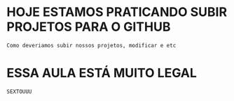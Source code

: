 # HOJE ESTAMOS PRATICANDO SUBIR PROJETOS PARA O GITHUB
    Como deveriamos subir nossos projetos, modificar e etc
# ESSA AULA ESTÁ MUITO LEGAL
    SEXTOUUU
    